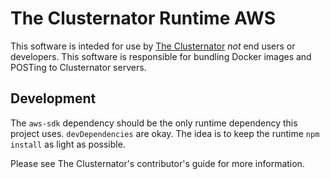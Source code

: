 The Clusternator Runtime AWS
============================

This software is inteded for use by 
[The Clusternator](http://clusternator.rangle.io "The Clusternator")
_not_ end users or developers.  This software is responsible
for bundling Docker images and POSTing to Clusternator
servers.

## Development

The `aws-sdk` dependency should be the only runtime dependency 
this project uses.  `devDependencies` are okay. The idea is to
keep the runtime `npm install` as light as possible.

Please see The Clusternator's contributor's guide for more
information.
